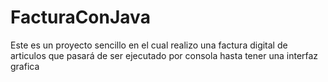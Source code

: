 # FacturaConJava

Este es un proyecto sencillo en el cual realizo una factura digital de articulos que pasará de ser ejecutado por consola hasta tener una interfaz grafica
